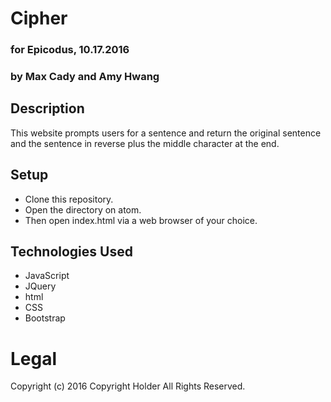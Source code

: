 # Cipher
### for Epicodus, 10.17.2016
### by Max Cady and Amy Hwang

## Description

This website prompts users for a sentence and return the original sentence and the sentence in reverse plus the middle character at the end.

## Setup
* Clone this repository.
* Open the directory on atom.
* Then open index.html via a web browser of your choice.

## Technologies Used
* JavaScript
* JQuery
* html
* CSS
* Bootstrap

# Legal
Copyright (c) 2016 Copyright Holder All Rights Reserved.
